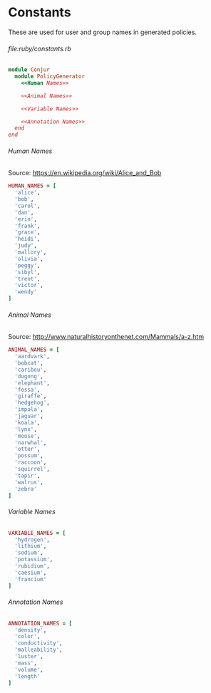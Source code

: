 # Constants

These are used for user and group names in generated policies.

###### file:ruby/constants.rb

```ruby
module Conjur
  module PolicyGenerator
    <<Human Names>>

    <<Animal Names>>

    <<Variable Names>>

    <<Annotation Names>>
  end
end
```

###### Human Names
Source: https://en.wikipedia.org/wiki/Alice_and_Bob

```ruby
HUMAN_NAMES = [
  'alice',
  'bob',
  'carol',
  'dan',
  'erin',
  'frank',
  'grace',
  'heidi',
  'judy',
  'mallory',
  'olivia',
  'peggy',
  'sibyl',
  'trent',
  'victor',
  'wendy'
]
```

###### Animal Names
Source: http://www.naturalhistoryonthenet.com/Mammals/a-z.htm

```ruby
ANIMAL_NAMES = [
  'aardvark',
  'bobcat',
  'caribou',
  'dugong',
  'elephant',
  'fossa',
  'giraffe',
  'hedgehog',
  'impala',
  'jaguar',
  'koala',
  'lynx',
  'moose',
  'narwhal',
  'otter',
  'possum',
  'raccoon',
  'squirrel',
  'tapir',
  'walrus',
  'zebra'
]
```

###### Variable Names
```ruby
VARIABLE_NAMES = [
  'hydrogen',
  'lithium',
  'sodium',
  'potassium',
  'rubidium',
  'caesium',
  'francium'
]
```

###### Annotation Names

```ruby
ANNOTATION_NAMES = [
  'density',
  'color',
  'conductivity',
  'malleability',
  'luster',
  'mass',
  'volume',
  'length'
]
```
